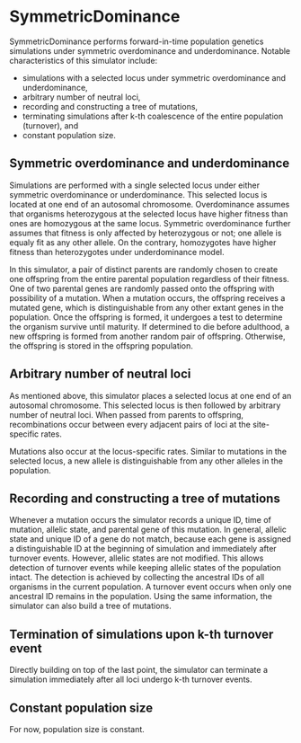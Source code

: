 # SymmetricDominance

SymmetricDominance performs forward-in-time population genetics simulations under
symmetric overdominance and underdominance.
Notable characteristics of this simulator include:
- simulations with a selected locus under symmetric overdominance and underdominance,
- arbitrary number of neutral loci,
- recording and constructing a tree of mutations,
- terminating simulations after k-th coalescence of the entire population (turnover), and
- constant population size.

## Symmetric overdominance and underdominance

Simulations are performed with a single selected locus under either symmetric overdominance or underdominance.
This selected locus is located at one end of an autosomal chromosome.
Overdominance assumes that organisms heterozygous at the selected locus have higher fitness than ones
are homozygous at the same locus.
Symmetric overdominance further assumes that fitness is only affected by heterozygous or not;
one allele is equaly fit as any other allele.
On the contrary, homozygotes have higher fitness than heterozygotes under underdominance model.

In this simulator, a pair of distinct parents are randomly chosen to create one offspring
from the entire parental population regardless of their fitness.
One of two parental genes are randomly passed onto the offspring with
possibility of a mutation.
When a mutation occurs, the offspring receives a mutated gene, which is distinguishable from any other extant genes in
the population.
Once the offspring is formed, it undergoes a test to determine the organism survive until maturity.
If determined to die before adulthood, a new offspring is formed from another random pair of offspring.
Otherwise, the offspring is stored in the offspring population.

## Arbitrary number of neutral loci

As mentioned above, this simulator places a selected locus at one end of an autosomal chromosome.
This selected locus is then followed by arbitrary number of neutral loci.
When passed from parents to offspring, recombinations occur between every adjacent pairs of loci
at the site-specific rates.

Mutations also occur at the locus-specific rates. Similar to mutations in the selected locus,
a new allele is distinguishable from any other alleles in the population.

## Recording and constructing a tree of mutations

Whenever a mutation occurs the simulator records a unique ID, time of mutation, allelic state,
and parental gene of this mutation.
In general, allelic state and unique ID of a gene do not match, because each gene is assigned
a distinguishable ID at the beginning of simulation and immediately after turnover events.
However, allelic states are not modified.
This allows detection of turnover events while keeping allelic states of the population intact.
The detection is achieved by collecting the ancestral IDs of all organisms in the current population.
A turnover event occurs when only one ancestral ID remains in the population.
Using the same information, the simulator can also build a tree of mutations.

## Termination of simulations upon k-th turnover event

Directly building on top of the last point, the simulator can terminate a simulation immediately
after all loci undergo k-th turnover events.

## Constant population size

For now, population size is constant.

